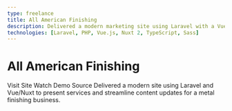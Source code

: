 ```yaml
---
type: freelance
title: All American Finishing
description: Delivered a modern marketing site using Laravel with a Vue/Nuxt frontend, focusing on modular components, a maintainable codebase, and straightforward content updates for the business team.
technologies: [Laravel, PHP, Vue.js, Nuxt 2, TypeScript, Sass]
---
```


# All American Finishing

<Grid cols="1" :md="3" v-if="links && (links.live || links.demo || links.repo)">
  <Btn v-if="links.live" :href="links.live" target="_blank" icon="i-heroicons-arrow-top-right-on-square" color="primary">Visit Site</Btn>
  <Btn v-if="links.demo" :href="links.demo" target="_blank" icon="i-heroicons-play" variant="soft">Watch Demo</Btn>
  <Btn v-if="links.repo" :href="links.repo" target="_blank" icon="i-heroicons-code-bracket" variant="soft">Source</Btn>
</Grid>

<Card title="Overview">
  Delivered a modern site using Laravel and Vue/Nuxt to present services and streamline content updates for a metal finishing business.
</Card>
